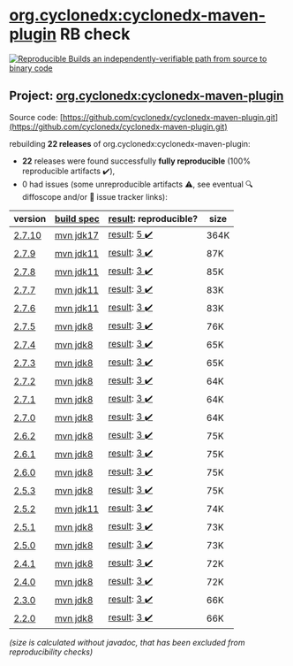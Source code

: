 [org.cyclonedx:cyclonedx-maven-plugin](https://central.sonatype.com/artifact/org.cyclonedx/cyclonedx-maven-plugin/versions) RB check
=======

[![Reproducible Builds](https://reproducible-builds.org/images/logos/rb.svg) an independently-verifiable path from source to binary code](https://reproducible-builds.org/)

## Project: [org.cyclonedx:cyclonedx-maven-plugin](https://central.sonatype.com/artifact/org.cyclonedx/cyclonedx-maven-plugin/versions)

Source code: [https://github.com/cyclonedx/cyclonedx-maven-plugin.git](https://github.com/cyclonedx/cyclonedx-maven-plugin.git)

rebuilding **22 releases** of org.cyclonedx:cyclonedx-maven-plugin:
- **22** releases were found successfully **fully reproducible** (100% reproducible artifacts :heavy_check_mark:),
- 0 had issues (some unreproducible artifacts :warning:, see eventual :mag: diffoscope and/or :memo: issue tracker links):

| version | [build spec](/BUILDSPEC.md) | [result](https://reproducible-builds.org/docs/jvm/): reproducible? | size |
| -- | --------- | ------ | -- |
| [2.7.10](https://central.sonatype.com/artifact/org.cyclonedx/cyclonedx-maven-plugin/2.7.10/pom) | [mvn jdk17](cyclonedx-maven-plugin-2.7.10.buildspec) | [result](cyclonedx-maven-plugin-2.7.10.buildinfo): [5 :heavy_check_mark: ](cyclonedx-maven-plugin-2.7.10.buildcompare) | 364K |
| [2.7.9](https://central.sonatype.com/artifact/org.cyclonedx/cyclonedx-maven-plugin/2.7.9/pom) | [mvn jdk11](cyclonedx-maven-plugin-2.7.9.buildspec) | [result](cyclonedx-maven-plugin-2.7.9.buildinfo): [3 :heavy_check_mark: ](cyclonedx-maven-plugin-2.7.9.buildcompare) | 87K |
| [2.7.8](https://central.sonatype.com/artifact/org.cyclonedx/cyclonedx-maven-plugin/2.7.8/pom) | [mvn jdk11](cyclonedx-maven-plugin-2.7.8.buildspec) | [result](cyclonedx-maven-plugin-2.7.8.buildinfo): [3 :heavy_check_mark: ](cyclonedx-maven-plugin-2.7.8.buildcompare) | 85K |
| [2.7.7](https://central.sonatype.com/artifact/org.cyclonedx/cyclonedx-maven-plugin/2.7.7/pom) | [mvn jdk11](cyclonedx-maven-plugin-2.7.7.buildspec) | [result](cyclonedx-maven-plugin-2.7.7.buildinfo): [3 :heavy_check_mark: ](cyclonedx-maven-plugin-2.7.7.buildcompare) | 83K |
| [2.7.6](https://central.sonatype.com/artifact/org.cyclonedx/cyclonedx-maven-plugin/2.7.6/pom) | [mvn jdk11](cyclonedx-maven-plugin-2.7.6.buildspec) | [result](cyclonedx-maven-plugin-2.7.6.buildinfo): [3 :heavy_check_mark: ](cyclonedx-maven-plugin-2.7.6.buildcompare) | 83K |
| [2.7.5](https://central.sonatype.com/artifact/org.cyclonedx/cyclonedx-maven-plugin/2.7.5/pom) | [mvn jdk8](cyclonedx-maven-plugin-2.7.5.buildspec) | [result](cyclonedx-maven-plugin-2.7.5.buildinfo): [3 :heavy_check_mark: ](cyclonedx-maven-plugin-2.7.5.buildcompare) | 76K |
| [2.7.4](https://central.sonatype.com/artifact/org.cyclonedx/cyclonedx-maven-plugin/2.7.4/pom) | [mvn jdk8](cyclonedx-maven-plugin-2.7.4.buildspec) | [result](cyclonedx-maven-plugin-2.7.4.buildinfo): [3 :heavy_check_mark: ](cyclonedx-maven-plugin-2.7.4.buildcompare) | 65K |
| [2.7.3](https://central.sonatype.com/artifact/org.cyclonedx/cyclonedx-maven-plugin/2.7.3/pom) | [mvn jdk8](cyclonedx-maven-plugin-2.7.3.buildspec) | [result](cyclonedx-maven-plugin-2.7.3.buildinfo): [3 :heavy_check_mark: ](cyclonedx-maven-plugin-2.7.3.buildcompare) | 65K |
| [2.7.2](https://central.sonatype.com/artifact/org.cyclonedx/cyclonedx-maven-plugin/2.7.2/pom) | [mvn jdk8](cyclonedx-maven-plugin-2.7.2.buildspec) | [result](cyclonedx-maven-plugin-2.7.2.buildinfo): [3 :heavy_check_mark: ](cyclonedx-maven-plugin-2.7.2.buildcompare) | 64K |
| [2.7.1](https://central.sonatype.com/artifact/org.cyclonedx/cyclonedx-maven-plugin/2.7.1/pom) | [mvn jdk8](cyclonedx-maven-plugin-2.7.1.buildspec) | [result](cyclonedx-maven-plugin-2.7.1.buildinfo): [3 :heavy_check_mark: ](cyclonedx-maven-plugin-2.7.1.buildcompare) | 64K |
| [2.7.0](https://central.sonatype.com/artifact/org.cyclonedx/cyclonedx-maven-plugin/2.7.0/pom) | [mvn jdk8](cyclonedx-maven-plugin-2.7.0.buildspec) | [result](cyclonedx-maven-plugin-2.7.0.buildinfo): [3 :heavy_check_mark: ](cyclonedx-maven-plugin-2.7.0.buildcompare) | 64K |
| [2.6.2](https://central.sonatype.com/artifact/org.cyclonedx/cyclonedx-maven-plugin/2.6.2/pom) | [mvn jdk8](cyclonedx-maven-plugin-2.6.2.buildspec) | [result](cyclonedx-maven-plugin-2.6.2.buildinfo): [3 :heavy_check_mark: ](cyclonedx-maven-plugin-2.6.2.buildcompare) | 75K |
| [2.6.1](https://central.sonatype.com/artifact/org.cyclonedx/cyclonedx-maven-plugin/2.6.1/pom) | [mvn jdk8](cyclonedx-maven-plugin-2.6.1.buildspec) | [result](cyclonedx-maven-plugin-2.6.1.buildinfo): [3 :heavy_check_mark: ](cyclonedx-maven-plugin-2.6.1.buildcompare) | 75K |
| [2.6.0](https://central.sonatype.com/artifact/org.cyclonedx/cyclonedx-maven-plugin/2.6.0/pom) | [mvn jdk8](cyclonedx-maven-plugin-2.6.0.buildspec) | [result](cyclonedx-maven-plugin-2.6.0.buildinfo): [3 :heavy_check_mark: ](cyclonedx-maven-plugin-2.6.0.buildcompare) | 75K |
| [2.5.3](https://central.sonatype.com/artifact/org.cyclonedx/cyclonedx-maven-plugin/2.5.3/pom) | [mvn jdk8](cyclonedx-maven-plugin-2.5.3.buildspec) | [result](cyclonedx-maven-plugin-2.5.3.buildinfo): [3 :heavy_check_mark: ](cyclonedx-maven-plugin-2.5.3.buildcompare) | 75K |
| [2.5.2](https://central.sonatype.com/artifact/org.cyclonedx/cyclonedx-maven-plugin/2.5.2/pom) | [mvn jdk11](cyclonedx-maven-plugin-2.5.2.buildspec) | [result](cyclonedx-maven-plugin-2.5.2.buildinfo): [3 :heavy_check_mark: ](cyclonedx-maven-plugin-2.5.2.buildcompare) | 74K |
| [2.5.1](https://central.sonatype.com/artifact/org.cyclonedx/cyclonedx-maven-plugin/2.5.1/pom) | [mvn jdk8](cyclonedx-maven-plugin-2.5.1.buildspec) | [result](cyclonedx-maven-plugin-2.5.1.buildinfo): [3 :heavy_check_mark: ](cyclonedx-maven-plugin-2.5.1.buildcompare) | 73K |
| [2.5.0](https://central.sonatype.com/artifact/org.cyclonedx/cyclonedx-maven-plugin/2.5.0/pom) | [mvn jdk8](cyclonedx-maven-plugin-2.5.0.buildspec) | [result](cyclonedx-maven-plugin-2.5.0.buildinfo): [3 :heavy_check_mark: ](cyclonedx-maven-plugin-2.5.0.buildcompare) | 73K |
| [2.4.1](https://central.sonatype.com/artifact/org.cyclonedx/cyclonedx-maven-plugin/2.4.1/pom) | [mvn jdk8](cyclonedx-maven-plugin-2.4.1.buildspec) | [result](cyclonedx-maven-plugin-2.4.1.buildinfo): [3 :heavy_check_mark: ](cyclonedx-maven-plugin-2.4.1.buildcompare) | 72K |
| [2.4.0](https://central.sonatype.com/artifact/org.cyclonedx/cyclonedx-maven-plugin/2.4.0/pom) | [mvn jdk8](cyclonedx-maven-plugin-2.4.0.buildspec) | [result](cyclonedx-maven-plugin-2.4.0.buildinfo): [3 :heavy_check_mark: ](cyclonedx-maven-plugin-2.4.0.buildcompare) | 72K |
| [2.3.0](https://central.sonatype.com/artifact/org.cyclonedx/cyclonedx-maven-plugin/2.3.0/pom) | [mvn jdk8](cyclonedx-maven-plugin-2.3.0.buildspec) | [result](cyclonedx-maven-plugin-2.3.0.buildinfo): [3 :heavy_check_mark: ](cyclonedx-maven-plugin-2.3.0.buildcompare) | 66K |
| [2.2.0](https://central.sonatype.com/artifact/org.cyclonedx/cyclonedx-maven-plugin/2.2.0/pom) | [mvn jdk8](cyclonedx-maven-plugin-2.2.0.buildspec) | [result](cyclonedx-maven-plugin-2.2.0.buildinfo): [3 :heavy_check_mark: ](cyclonedx-maven-plugin-2.2.0.buildcompare) | 66K |

<i>(size is calculated without javadoc, that has been excluded from reproducibility checks)</i>

